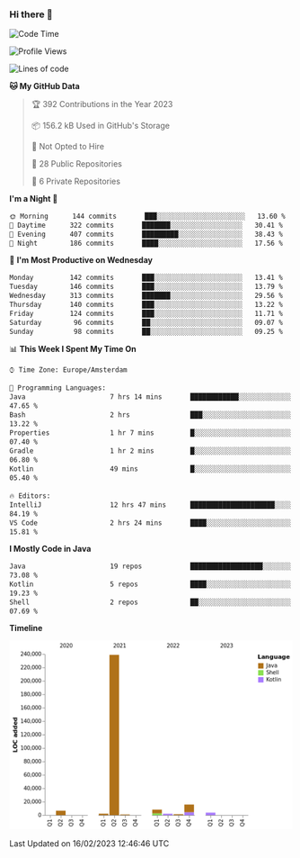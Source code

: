 ### Hi there 👋


<!--START_SECTION:waka-->
![Code Time](http://img.shields.io/badge/Code%20Time-3%2C016%20hrs%2027%20mins-blue)

![Profile Views](http://img.shields.io/badge/Profile%20Views-1-blue)

![Lines of code](https://img.shields.io/badge/From%20Hello%20World%20I%27ve%20Written-280%20Thousand%20lines%20of%20code-blue)

**🐱 My GitHub Data** 

> 🏆 392 Contributions in the Year 2023
 > 
> 📦 156.2 kB Used in GitHub's Storage 
 > 
> 🚫 Not Opted to Hire
 > 
> 📜 28 Public Repositories 
 > 
> 🔑 6 Private Repositories  
 > 
**I'm a Night 🦉** 

```text
🌞 Morning      144 commits       ███░░░░░░░░░░░░░░░░░░░░░░   13.60 % 
🌆 Daytime      322 commits       ███████░░░░░░░░░░░░░░░░░░   30.41 % 
🌃 Evening      407 commits       █████████░░░░░░░░░░░░░░░░   38.43 % 
🌙 Night        186 commits       ████░░░░░░░░░░░░░░░░░░░░░   17.56 % 

```
📅 **I'm Most Productive on Wednesday** 

```text
Monday         142 commits       ███░░░░░░░░░░░░░░░░░░░░░░   13.41 % 
Tuesday        146 commits       ███░░░░░░░░░░░░░░░░░░░░░░   13.79 % 
Wednesday      313 commits       ███████░░░░░░░░░░░░░░░░░░   29.56 % 
Thursday       140 commits       ███░░░░░░░░░░░░░░░░░░░░░░   13.22 % 
Friday         124 commits       ███░░░░░░░░░░░░░░░░░░░░░░   11.71 % 
Saturday        96 commits       ██░░░░░░░░░░░░░░░░░░░░░░░   09.07 % 
Sunday          98 commits       ██░░░░░░░░░░░░░░░░░░░░░░░   09.25 % 

```


📊 **This Week I Spent My Time On** 

```text
⌚︎ Time Zone: Europe/Amsterdam

💬 Programming Languages: 
Java                     7 hrs 14 mins       ████████████░░░░░░░░░░░░░   47.65 % 
Bash                     2 hrs               ███░░░░░░░░░░░░░░░░░░░░░░   13.22 % 
Properties               1 hr 7 mins         █░░░░░░░░░░░░░░░░░░░░░░░░   07.40 % 
Gradle                   1 hr 2 mins         █░░░░░░░░░░░░░░░░░░░░░░░░   06.80 % 
Kotlin                   49 mins             █░░░░░░░░░░░░░░░░░░░░░░░░   05.40 % 

🔥 Editors: 
IntelliJ                 12 hrs 47 mins      █████████████████████░░░░   84.19 % 
VS Code                  2 hrs 24 mins       ████░░░░░░░░░░░░░░░░░░░░░   15.81 % 

```

**I Mostly Code in Java** 

```text
Java                     19 repos            ██████████████████░░░░░░░   73.08 % 
Kotlin                   5 repos             ████░░░░░░░░░░░░░░░░░░░░░   19.23 % 
Shell                    2 repos             ██░░░░░░░░░░░░░░░░░░░░░░░   07.69 % 

```


**Timeline**

![Chart not found](https://raw.githubusercontent.com/powercasgamer/powercasgamer/master/charts/bar_graph.png) 


 Last Updated on 16/02/2023 12:46:46 UTC
<!--END_SECTION:waka-->
